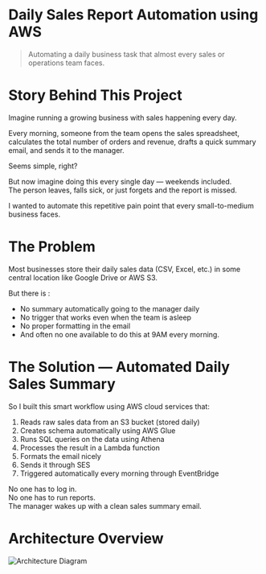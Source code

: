 # Daily Sales Report Automation using AWS

> Automating a daily business task that almost every sales or operations team faces.

# Story Behind This Project

Imagine running a growing business with sales happening every day.

Every morning, someone from the team opens the sales spreadsheet, calculates the total number of orders and revenue, drafts a quick summary email, and sends it to the manager.

Seems simple, right?

But now imagine doing this every single day — weekends included.  
The person leaves, falls sick, or just forgets and the report is missed.

I wanted to automate this repetitive pain point that every small-to-medium business faces.

# The Problem

Most businesses store their daily sales data (CSV, Excel, etc.) in some central location like Google Drive or AWS S3.

But there is :
- No summary automatically going to the manager daily 
- No trigger that works even when the team is asleep
- No proper formatting in the email
- And often no one available to do this at 9AM every morning.


# The Solution — Automated Daily Sales Summary

So I built this smart workflow using AWS cloud services that:

1. Reads raw sales data from an S3 bucket (stored daily)
2. Creates schema automatically using AWS Glue
3. Runs SQL queries on the data using Athena
4. Processes the result in a Lambda function
5. Formats the email nicely
6. Sends it through SES
7. Triggered automatically every morning through EventBridge

No one has to log in.  
No one has to run reports.  
The manager wakes up with a clean sales summary email.

# Architecture Overview

![Architecture Diagram](daily-sales-report-architecture.png.png)



